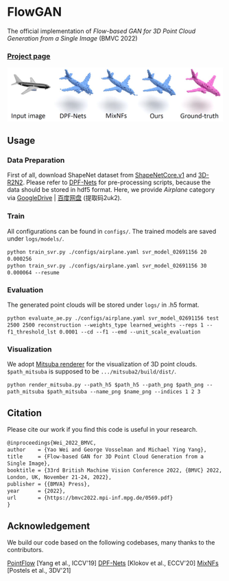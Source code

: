 # FlowGAN

The official implementation of _Flow-based GAN for 3D Point Cloud Generation from a Single Image_ (BMVC 2022)

### [Project page](https://bmvc2022.mpi-inf.mpg.de/569/)

![image](https://github.com/weiyao1996/weiyao1996.github.io/blob/master/img/bmvc2022.png)  
  
## Usage

### Data Preparation

First of all, download ShapeNet dataset from [ShapeNetCore.v1](https://shapenet.org/) and [3D-R2N2](http://3d-r2n2.stanford.edu/). Please refer to [DPF-Nets](https://github.com/Regenerator/dpf-nets) for pre-processing scripts, because the data should be stored in hdf5 format. Here, we provide *Airplane* category via [GoogleDrive](https://drive.google.com/drive/folders/1hkWJykin2kJWZKdakgtg2N2s9MDIRT1T?usp=sharing) | [百度网盘](https://pan.baidu.com/s/14M2KBOg-n_AbeOlNmZ3YHw) (提取码2uk2).

### Train

All configurations can be found in `configs/`. The trained models are saved under `logs/models/`.

```
python train_svr.py ./configs/airplane.yaml svr_model_02691156 20 0.000256
python train_svr.py ./configs/airplane.yaml svr_model_02691156 30 0.000064 --resume
```

### Evaluation

The generated point clouds will be stored under `logs/` in .h5 format.

```
python evaluate_ae.py ./configs/airplane.yaml svr_model_02691156 test 2500 2500 reconstruction --weights_type learned_weights --reps 1 --f1_threshold_lst 0.0001 --cd --f1 --emd --unit_scale_evaluation
```

### Visualization

We adopt [Mitsuba renderer](https://github.com/mitsuba-renderer/mitsuba2) for the visualization of 3D point clouds. `$path_mitsuba` is supposed to be `.../mitsuba2/build/dist/`.
```
python render_mitsuba.py --path_h5 $path_h5 --path_png $path_png --path_mitsuba $path_mitsuba --name_png $name_png --indices 1 2 3
```

##  Citation

Please cite our work if you find this code is useful in your research.
```
@inproceedings{Wei_2022_BMVC,
author    = {Yao Wei and George Vosselman and Michael Ying Yang},
title     = {Flow-based GAN for 3D Point Cloud Generation from a Single Image},
booktitle = {33rd British Machine Vision Conference 2022, {BMVC} 2022, London, UK, November 21-24, 2022},
publisher = {{BMVA} Press},
year      = {2022},
url       = {https://bmvc2022.mpi-inf.mpg.de/0569.pdf}
}
```

## Acknowledgement
We build our code based on the following codebases, many thanks to the contributors.

[PointFlow](https://github.com/stevenygd/PointFlow) [Yang et al., ICCV'19]
[DPF-Nets](https://github.com/Regenerator/dpf-nets) [Klokov et al., ECCV'20]
[MixNFs](https://github.com/janisgp/go_with_the_flows) [Postels et al., 3DV'21]
